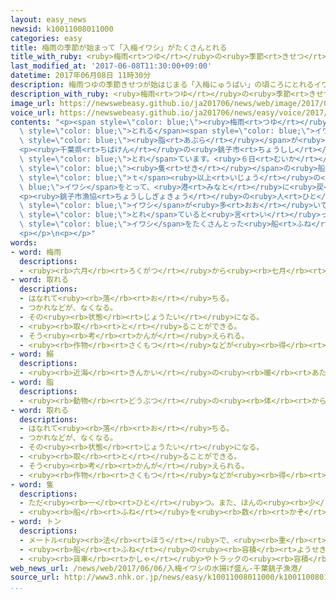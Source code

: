 ```yaml
---
layout: easy_news
newsid: k10011008011000
categories: easy
title: 梅雨の季節が始まって「入梅イワシ」がたくさんとれる
title_with_ruby: <ruby>梅雨<rt>つゆ</rt></ruby>の<ruby>季節<rt>きせつ</rt></ruby>が<ruby>始<rt>はじ</rt></ruby>まって「<ruby>入梅<rt>にゅうばい</rt></ruby>イワシ」がたくさんとれる
last_modified_at: '2017-06-08T11:30:00+09:00'
datetime: 2017年06月08日 11時30分
description: 梅雨つゆの季節きせつが始はじまる「入梅にゅうばい」の頃ころにとれるイワシは、いちばん脂あぶらが多おおくておいしいと言いわれています。
description_with_ruby: <ruby>梅雨<rt>つゆ</rt></ruby>の<ruby>季節<rt>きせつ</rt></ruby>が<ruby>始<rt>はじ</rt></ruby>まる「<ruby>入梅<rt>にゅうばい</rt></ruby>」の<ruby>頃<rt>ころ</rt></ruby>にとれるイワシは、いちばん<ruby>脂<rt>あぶら</rt></ruby>が<ruby>多<rt>おお</rt></ruby>くておいしいと<ruby>言<rt>い</rt></ruby>われています。
image_url: https://newswebeasy.github.io/ja201706/news/web/image/2017/06/08/k10011008011000.jpg
voice_url: https://newswebeasy.github.io/ja201706/news/easy/voice/2017/06/08/k10011008011000.mp3
contents: "<p><span style=\"color: blue;\"><ruby>梅雨<rt>つゆ</rt></ruby></span>の<ruby>季節<rt>きせつ</rt></ruby>が<ruby>始<rt>はじ</rt></ruby>まる「<ruby>入梅<rt>にゅうばい</rt></ruby>」の<ruby>頃<rt>ころ</rt></ruby>に<span\
  \ style=\"color: blue;\">とれる</span><span style=\"color: blue;\">イワシ</span>は、いちばん<span\
  \ style=\"color: blue;\"><ruby>脂<rt>あぶら</rt></ruby></span>が<ruby>多<rt>おお</rt></ruby>くておいしいと<ruby>言<rt>い</rt></ruby>われています。</p>\n\
  <p><ruby>千葉県<rt>ちばけん</rt></ruby>の<ruby>銚子市<rt>ちょうしし</rt></ruby>では「<ruby>入梅<rt>にゅうばい</rt></ruby>イワシ」と<ruby>呼<rt>よ</rt></ruby>んでいて、<ruby>今<rt>いま</rt></ruby>、たくさん<span\
  \ style=\"color: blue;\">とれ</span>ています。<ruby>６日<rt>むいか</rt></ruby>の<ruby>朝<rt>あさ</rt></ruby>は、５<span\
  \ style=\"color: blue;\"><ruby>隻<rt>せき</rt></ruby></span>の<ruby>船<rt>ふね</rt></ruby>が７００<span\
  \ style=\"color: blue;\">ｔ</span><ruby>以上<rt>いじょう</rt></ruby>の<span style=\"color:\
  \ blue;\">イワシ</span>をとって、<ruby>港<rt>みなと</rt></ruby>に<ruby>戻<rt>もど</rt></ruby>ってきました。</p>\n\
  <p><ruby>銚子市漁協<rt>ちょうししぎょきょう</rt></ruby>の<ruby>人<rt>ひと</rt></ruby>は、<ruby>今年<rt>ことし</rt></ruby>は<ruby>少<rt>すこ</rt></ruby>し<ruby>小<rt>ちい</rt></ruby>さい<span\
  \ style=\"color: blue;\">イワシ</span>が<ruby>多<rt>おお</rt></ruby>いですが、<ruby>去年<rt>きょねん</rt></ruby>の２<ruby>倍<rt>ばい</rt></ruby>ぐらい<span\
  \ style=\"color: blue;\">とれ</span>ていると<ruby>言<rt>い</rt></ruby>っています。<ruby>港<rt>みなと</rt></ruby>には、これから７<ruby>月<rt>がつ</rt></ruby><ruby>頃<rt>ごろ</rt></ruby>まで<span\
  \ style=\"color: blue;\">イワシ</span>をたくさんとった<ruby>船<rt>ふね</rt></ruby>が<ruby>入<rt>はい</rt></ruby>ります。</p>\n\
  <p></p>\n<p></p>"
words:
- word: 梅雨
  descriptions:
  - <ruby><rb>六月</rb><rt>ろくがつ</rt></ruby>から<ruby><rb>七月</rb><rt>しちがつ</rt></ruby>にかけて<ruby><rb>降</rb><rt>ふ</rt></ruby>り<ruby><rb>続</rb><rt>つづ</rt></ruby>く<ruby><rb>雨</rb><rt>あめ</rt></ruby>。また、その<ruby><rb>季節</rb><rt>きせつ</rt></ruby>。ばいう。
- word: 取れる
  descriptions:
  - はなれて<ruby><rb>落</rb><rt>お</rt></ruby>ちる。
  - つかれなどが、なくなる。
  - その<ruby><rb>状態</rb><rt>じょうたい</rt></ruby>になる。
  - <ruby><rb>取</rb><rt>と</rt></ruby>ることができる。
  - そう<ruby><rb>考</rb><rt>かんが</rt></ruby>えられる。
  - <ruby><rb>作物</rb><rt>さくもつ</rt></ruby>などが<ruby><rb>得</rb><rt>え</rt></ruby>られる。
- word: 鰯
  descriptions:
  - <ruby><rb>近海</rb><rt>きんかい</rt></ruby>の<ruby><rb>暖</rb><rt>あたた</rt></ruby>かな<ruby><rb>海</rb><rt>うみ</rt></ruby>にいる<ruby><rb>魚</rb><rt>さかな</rt></ruby>。マイワシ・ウルメイワシ・カタクチイワシがいる。<ruby><rb>背</rb><rt>せ</rt></ruby>は<ruby><rb>青黒</rb><rt>あおぐろ</rt></ruby>くて、<ruby><rb>腹</rb><rt>はら</rt></ruby>は<ruby><rb>白</rb><rt>しろ</rt></ruby>い。<ruby><rb>食用</rb><rt>しょくよう</rt></ruby>にする。
- word: 脂
  descriptions:
  - <ruby><rb>動物</rb><rt>どうぶつ</rt></ruby>の<ruby><rb>体</rb><rt>からだ</rt></ruby>の<ruby><rb>中</rb><rt>なか</rt></ruby>にある<ruby><rb>脂肪</rb><rt>しぼう</rt></ruby>。
- word: 取れる
  descriptions:
  - はなれて<ruby><rb>落</rb><rt>お</rt></ruby>ちる。
  - つかれなどが、なくなる。
  - その<ruby><rb>状態</rb><rt>じょうたい</rt></ruby>になる。
  - <ruby><rb>取</rb><rt>と</rt></ruby>ることができる。
  - そう<ruby><rb>考</rb><rt>かんが</rt></ruby>えられる。
  - <ruby><rb>作物</rb><rt>さくもつ</rt></ruby>などが<ruby><rb>得</rb><rt>え</rt></ruby>られる。
- word: 隻
  descriptions:
  - ただ<ruby><rb>一</rb><rt>ひと</rt></ruby>つ。また、ほんの<ruby><rb>少</rb><rt>すこ</rt></ruby>し。
  - <ruby><rb>船</rb><rt>ふね</rt></ruby>を<ruby><rb>数</rb><rt>かぞ</rt></ruby>えることば。
- word: トン
  descriptions:
  - メートル<ruby><rb>法</rb><rt>ほう</rt></ruby>で、<ruby><rb>重</rb><rt>おも</rt></ruby>さの<ruby><rb>単位</rb><rt>たんい</rt></ruby>の<ruby><rb>一</rb><rt>ひと</rt></ruby>つ。一トンは、一〇〇〇キログラム。<ruby><rb>記号</rb><rt>きごう</rt></ruby>は「t」。
  - <ruby><rb>船</rb><rt>ふね</rt></ruby>の<ruby><rb>容積</rb><rt>ようせき</rt></ruby>の<ruby><rb>単位</rb><rt>たんい</rt></ruby>。
  - <ruby><rb>貨車</rb><rt>かしゃ</rt></ruby>やトラックの<ruby><rb>容積</rb><rt>ようせき</rt></ruby>の<ruby><rb>単位</rb><rt>たんい</rt></ruby>。
web_news_url: /news/web/2017/06/06/入梅イワシの水揚げ盛ん-千葉銚子漁港/
source_url: http://www3.nhk.or.jp/news/easy/k10011008011000/k10011008011000.html
...
```

